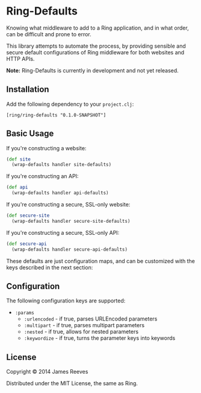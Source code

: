 # Ring-Defaults

Knowing what middleware to add to a Ring application, and in what
order, can be difficult and prone to error.

This library attempts to automate the process, by providing sensible
and secure default configurations of Ring middleware for both websites
and HTTP APIs.

**Note:** Ring-Defaults is currently in development and not yet released.

## Installation

Add the following dependency to your `project.clj`:

    [ring/ring-defaults "0.1.0-SNAPSHOT"]

## Basic Usage

If you're constructing a website:

```clojure
(def site
  (wrap-defaults handler site-defaults)
```

If you're constructing an API:

```clojure
(def api
  (wrap-defaults handler api-defaults)
```

If you're constructing a secure, SSL-only website:

```clojure
(def secure-site
  (wrap-defaults handler secure-site-defaults)
```

If you're constructing a secure, SSL-only API:

```clojure
(def secure-api
  (wrap-defaults handler secure-api-defaults)
```

These defaults are just configuration maps, and can be customized with
the keys described in the next section:

## Configuration

The following configuration keys are supported:

- `:params`
  - `:urlencoded` - if true, parses URLEncoded parameters
  - `:multipart`  - if true, parses multipart parameters
  - `:nested`     - if true, allows for nested parameters
  - `:keywordize` - if true, turns the parameter keys into keywords

## License

Copyright © 2014 James Reeves

Distributed under the MIT License, the same as Ring.

